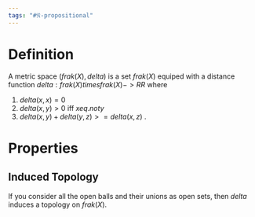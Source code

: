 ```yaml
---
tags: "#𝔑-propositional"
---
```

# Definition

A metric space $(frak(X),delta)$ is a set $frak(X)$ equiped with a distance function $delta: frak(X) times frak(X) -> RR$ where
1. $delta(x, x) = 0$
2. $delta(x, y) > 0$ iff $x eq.not y$
3. $delta(x, y) + delta(y, z) >= delta(x, z)$ . 

# Properties

## Induced Topology

If you consider all the open balls and their unions as open sets, then $delta$ induces a topology on $frak(X)$. 

